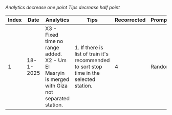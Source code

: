 *Analytics decrease one point*
*Tips decrease half point*


| Index | Date      | Analytics                                                                                        | Tips                                                                                     | Recorrected | PromptsType | HardLevel | FinalScore | PromptVersion                                                     |
| ----- | --------- | ------------------------------------------------------------------------------------------------ | ---------------------------------------------------------------------------------------- | ----------- | ----------- | --------- | ---------- | ----------------------------------------------------------------- |
| 1     | 18-1-2025 | X3 - Fixed time no range added.<br>X2 - Um El Masryin is merged with Giza not separated station. | 1. If there is list of train it's recommended to sort stop time in the selected station. | 4           | Random      | Normal    | 6.5/10     | [System Prompt V18-1-2025](test.com)<br><br>[Few-Shot Prompts V18-1-2025](test.com)<br> |
